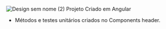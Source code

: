 ![Design sem nome (2)](https://github.com/tomsales92/poc-tela-inicial-itau/assets/46347115/f8f131bd-64b4-4d85-9d08-19b6933f4ea1)
Projeto Criado em Angular


 * Métodos e testes unitários  criados no Components header.
